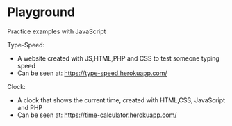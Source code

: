 # Playground
Practice examples with JavaScript

Type-Speed:
- A website created with JS,HTML,PHP and CSS to test someone typing speed
- Can be seen at: https://type-speed.herokuapp.com/

Clock:
 - A clock that shows the current time, created with HTML,CSS, JavaScript and PHP
 - Can be seen at: https://time-calculator.herokuapp.com/
